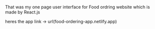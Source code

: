 That was my one page user interface for Food ordring website which is made by React.js

heres the app link -> url(food-ordering-app.netlify.app)

